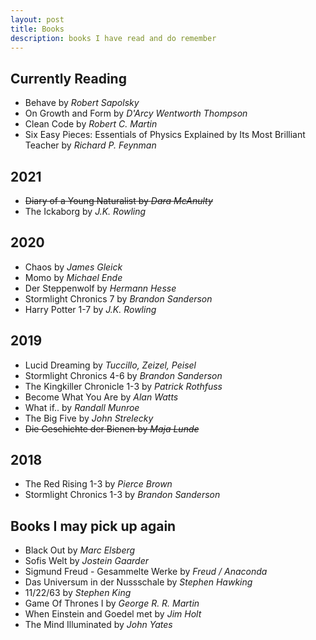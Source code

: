 ```yaml
---
layout: post
title: Books
description: books I have read and do remember
---
```


## Currently Reading
- Behave by *Robert Sapolsky*
- On Growth and Form by *D'Arcy Wentworth Thompson*
- Clean Code by *Robert C. Martin*
- Six Easy Pieces: Essentials of Physics Explained by Its Most Brilliant Teacher by *Richard P. Feynman*

## 2021
- ~~Diary of a Young Naturalist by *Dara McAnulty*~~
- The Ickaborg by *J.K. Rowling*

## 2020
- Chaos by *James Gleick*
- Momo by *Michael Ende*
- Der Steppenwolf by *Hermann Hesse*
- Stormlight Chronics 7 by *Brandon Sanderson*
- Harry Potter 1-7 by *J.K. Rowling*

## 2019
- Lucid Dreaming by *Tuccillo, Zeizel, Peisel*
- Stormlight Chronics 4-6 by *Brandon Sanderson*
- The Kingkiller Chronicle 1-3 by *Patrick Rothfuss*
- Become What You Are by *Alan Watts*
- What if.. by *Randall Munroe*
- The Big Five by *John Strelecky*
- ~~Die Geschichte der Bienen by *Maja Lunde*~~

## 2018
- The Red Rising 1-3 by *Pierce Brown*
- Stormlight Chronics 1-3 by *Brandon Sanderson*

## Books I may pick up again
- Black Out by *Marc Elsberg*
- Sofis Welt by *Jostein Gaarder*
- Sigmund Freud - Gesammelte Werke by *Freud / Anaconda*
- Das Universum in der Nussschale by *Stephen Hawking*
- 11/22/63 by *Stephen King*
- Game Of Thrones I by *George R. R. Martin*
- When Einstein and Goedel met by *Jim Holt*
- The Mind Illuminated by *John Yates*
